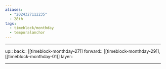 ```yaml
---
aliases:
  - "2024327112235"
  - 28th
tags:
  - timeblock/monthday
  - temporalanchor
---
```




***

up:: 
back:: [[timeblock-monthday-27]]
forward:: [[timeblock-monthday-29]], [[timeblock-monthday-01]]
layer:: 

***

